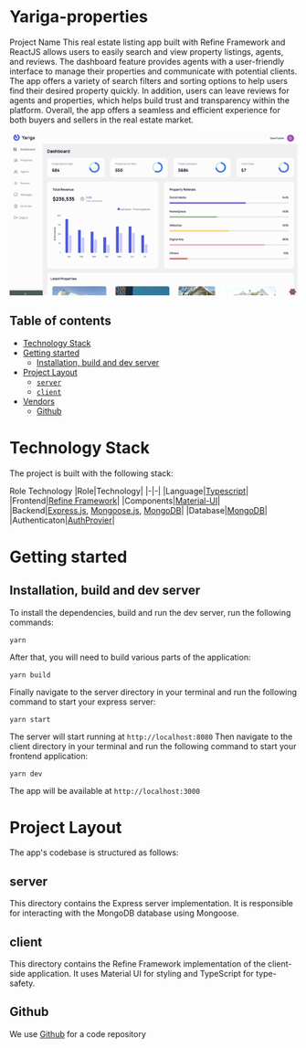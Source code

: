 # Yariga-properties

Project Name
This real estate listing app built with Refine Framework and ReactJS allows users to easily search and view property listings, agents, and reviews. The dashboard feature provides agents with a user-friendly interface to manage their properties and communicate with potential clients. The app offers a variety of search filters and sorting options to help users find their desired property quickly. In addition, users can leave reviews for agents and properties, which helps build trust and transparency within the platform. Overall, the app offers a seamless and efficient experience for both buyers and sellers in the real estate market.

![Yariga](./client/src/assets/Yariga_main.png)

## Table of contents <!-- omit in toc -->

- [Technology Stack](#technology-stack)
- [Getting started](#getting-started)
  - [Installation, build and dev server](#installation-build-and-dev-server)
- [Project Layout](#project-layout)
  - [`server`](#server)
  - [`client`](#client)
- [Vendors](#vendors)
  - [Github](#github)

# Technology Stack

The project is built with the following stack:

Role Technology
|Role|Technology|
|-|-|
|Language|[Typescript]()|
|Frontend|[Refine Framework](https://refine.dev/docs)|
|Components|[Material-UI](https://material-ui.com/)|
|Backend|[Express.js](https://nextjs.org), [Mongoose.js](https://mongoosejs.com), [MongoDB](https://www.mongodb.com)|
|Database|[MongoDB](https://www.mongodb.com)|
|Authenticaton|[AuthProvier](https://refine.dev/docs/api-reference/core/providers/auth-provider/)|

# Getting started

## Installation, build and dev server

To install the dependencies, build and run the dev server, run the following commands:

```
yarn
```

After that, you will need to build various parts of the application:

```
yarn build
```

Finally navigate to the server directory in your terminal and run the following command to start your express server:

```
yarn start
```

The server will start running at `http://localhost:8080`
Then navigate to the client directory in your terminal and run the following command to start your frontend application:

```
yarn dev
```

The app will be available at `http://localhost:3000`

# Project Layout

The app's codebase is structured as follows:

## server

This directory contains the Express server implementation. It is responsible for interacting with the MongoDB database using Mongoose.

## client

This directory contains the Refine Framework implementation of the client-side application. It uses Material UI for styling and TypeScript for type-safety.

## Github

We use [Github](https://github.com) for a code repository
